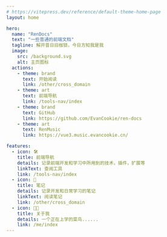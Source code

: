 ```yaml
---
# https://vitepress.dev/reference/default-theme-home-page
layout: home

hero:
  name: "RenDocs"
  text: "一些普通的前端文档"
  tagline: 解开昔日旧枷锁，今日方知我是我
  image:
    src: /background.svg
    alt: 主页图标
  actions:
    - theme: brand
      text: 开始阅读
      link: /other/cross_domain
    - theme: art
      text: 前端导航
      link: /tools-nav/index
    - theme: brand
      text: GitHub
      link: https://github.com/EvanCookie/ren-docs
    - theme: art
      text: RenMusic
      link: https://vue3.music.evancookie.cn/

features:
  - icon: 🛠️
    title: 前端导航
    details: 记录前端开发和学习中所用到的技术，插件，扩展等
    linkText: 查阅工具
    link: /tools-nav/index
  - icon: 📖
    title: 笔记
    details: 记录开发和日常学习的笔记
    linkText: 阅读笔记
    link: /other/cross_domain
  - icon: 🧑‍💻
    title: 关于我
    details: 一个正在上学的菜鸟......
    link: /me/index
---
```

